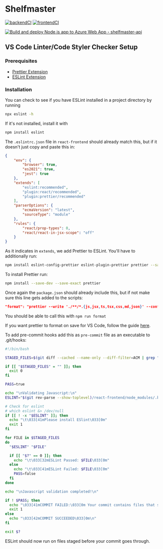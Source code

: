 # Shelfmaster

[![backendCI](https://github.com/narcolin/shelfmaster/actions/workflows/node.js.yml/badge.svg)](https://github.com/narcolin/shelfmaster/actions/workflows/node.js.yml)
[![frontendCI](https://github.com/narcolin/shelfmaster/actions/workflows/react-frontend-ci.yml/badge.svg)](https://github.com/narcolin/shelfmaster/actions/workflows/react-frontend-ci.yml)

[![Build and deploy Node.js app to Azure Web App - shelfmaster-api](https://github.com/narcolin/shelfmaster/actions/workflows/main_shelfmaster-api.yml/badge.svg)](https://github.com/narcolin/shelfmaster/actions/workflows/main_shelfmaster-api.yml)

## VS Code Linter/Code Styler Checker Setup
### Prerequisites 

 - [Prettier Extension](https://marketplace.visualstudio.com/items?itemName=esbenp.prettier-vscode)
 - [ESLint Extension](https://marketplace.visualstudio.com/items?itemName=dbaeumer.vscode-eslint)

### Installation
You can check to see if you have ESLint installed in a project directory by running
```sh
npx eslint -h
```
If it's not installed, install it with<br/>
```sh
npm install eslint
```

The `.eslintrc.json` file in `react-frontend` should already match this, but if it doesn't just copy and paste this in:
```json
{
    "env": {
        "browser": true,
        "es2021": true,
        "jest": true
    },
    "extends": [
        "eslint:recommended",
        "plugin:react/recommended",
        "plugin:prettier/recommended"
    ],
    "parserOptions": {
        "ecmaVersion": "latest",
        "sourceType": "module"
    },
    "rules": {
        "react/prop-types": 0,
        "react/react-in-jsx-scope": "off"
    }
}
```
As it indicates in `extends`, we add Prettier to ESLint. You'll have to additionally run:<br/>
```sh
npm install eslint-config-prettier eslint-plugin-prettier prettier --save-dev
```

To install Prettier run:
```sh
npm install --save-dev --save-exact prettier
```

Once again the `package.json` should already include this, but if not make sure this line gets added to the scripts:
```json
"format": "prettier --write './**/*.{js,jsx,ts,tsx,css,md,json}' --config ./.prettierrc"
```

You should be able to call this with ```npm run format```

If you want prettier to format on save for VS Code, follow the guide [here](https://blog.yogeshchavan.dev/automatically-format-code-on-file-save-in-visual-studio-code-using-prettier).

To add pre-commit hooks add this as `pre-commit` file as an executable to .git/hooks:
```sh
#!/bin/bash

STAGED_FILES=$(git diff --cached --name-only --diff-filter=ACM | grep ".jsx\{0,1\}$")

if [[ "$STAGED_FILES" = "" ]]; then
  exit 0
fi

PASS=true

echo "\nValidating Javascript:\n"
ESLINT="$(git rev-parse --show-toplevel)/react-frontend/node_modules/.bin/eslint"

# Check for eslint
# which eslint &> /dev/null
if [[ ! -x "$ESLINT" ]]; then
  echo "\t\033[41mPlease install ESlint\033[0m"
  exit 1
fi

for FILE in $STAGED_FILES
do
  "$ESLINT" "$FILE"

  if [[ "$?" == 0 ]]; then
    echo "\t\033[32mESLint Passed: $FILE\033[0m"
  else
    echo "\t\033[41mESLint Failed: $FILE\033[0m"
    PASS=false
  fi
done

echo "\nJavascript validation completed!\n"

if ! $PASS; then
  echo "\033[41mCOMMIT FAILED:\033[0m Your commit contains files that should pass ESLint but do not. Please fix the ESLint errors and try again.\n"
  exit 1
else
  echo "\033[42mCOMMIT SUCCEEDED\033[0m\n"
fi

exit $?
```

ESLint should now run on files staged before your commit goes through.
